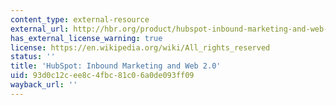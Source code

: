 ```yaml
---
content_type: external-resource
external_url: http://hbr.org/product/hubspot-inbound-marketing-and-web-2-0/an/509049-PDF-ENG
has_external_license_warning: true
license: https://en.wikipedia.org/wiki/All_rights_reserved
status: ''
title: 'HubSpot: Inbound Marketing and Web 2.0'
uid: 93d0c12c-ee8c-4fbc-81c0-6a0de093ff09
wayback_url: ''
---
```

